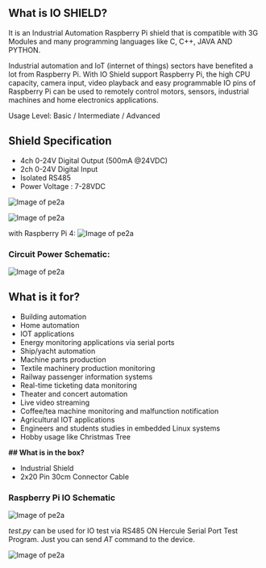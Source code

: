
## What is IO SHIELD?
It is an Industrial Automation Raspberry Pi shield that is compatible with 3G Modules and many programming languages like C, C++, JAVA AND PYTHON.

Industrial automation and IoT (internet of things) sectors have benefited a lot from Raspberry Pi. With IO Shield support Raspberry Pi, the high CPU capacity, camera input, video playback and easy programmable IO pins of Raspberry Pi can be used to remotely control motors, sensors, industrial machines and home electronics applications. 

Usage Level: Basic / Intermediate / Advanced

## Shield Specification
- 4ch 0-24V Digital Output (500mA @24VDC)
- 2ch 0-24V Digital Input
- Isolated RS485
- Power Voltage : 7-28VDC

![Image of pe2a](http://pe2a.com/images/VD248100A-1.jpg)


![Image of pe2a](http://pe2a.com/images/VD248100A-3.png)

with Raspberry Pi 4:
![Image of pe2a](http://pe2a.com/images/VD248100A-4.png)


### Circuit Power Schematic:

![Image of pe2a](http://pe2a.com/images/VD248100A-2.png)

## What is it for?

- Building automation
- Home automation
- IOT applications
- Energy monitoring applications via serial ports
- Ship/yacht automation
- Machine parts production
- Textile machinery production monitoring
- Railway passenger information systems
- Real-time ticketing data monitoring
- Theater and concert automation
- Live video streaming
- Coffee/tea machine monitoring and malfunction notification
- Agricultural IOT applications
- Engineers and students studies in embedded Linux systems
- Hobby usage like Christmas Tree


**## What is in the box?**

- Industrial Shield
- 2x20 Pin 30cm Connector Cable 

### Raspberry Pi IO Schematic

![Image of pe2a](http://pe2a.com/images/VD248100A-6.png)


*test.py* can be used for IO test via RS485 ON Hercule Serial Port Test Program. Just you can send *AT* command to the device. 

![Image of pe2a](http://pe2a.com/images/VD248100A-5.png)
